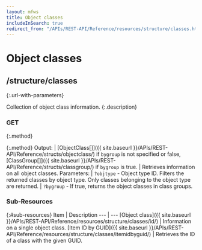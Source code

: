 ```yaml
---
layout: mfws
title: Object classes
includeInSearch: true
redirect_from: "/APIs/REST-API/Reference/resources/structure/classes.html"
---
```


# Object classes

## /structure/classes
{:.url-with-parameters}

Collection of object class information. 
{:.description}

### GET
{:.method}

{:.method}
Output: | [ObjectClass[]]({{ site.baseurl }}/APIs/REST-API/Reference/structs/objectclass/) if `bygroup` is not specified or false, [ClassGroup[]]({{ site.baseurl }}/APIs/REST-API/Reference/structs/classgroup/) if `bygroup` is true.
| Retrieves information on all object classes. 
Parameters: | `?objtype` - Object type ID. Filters the returned classes by object type. Only classes belonging to the object type are returned.
| `?bygroup` - If true, returns the object classes in class groups.

### Sub-Resources

{:#sub-resources}
Item | Description
--- | ---
[Object class]({{ site.baseurl }}/APIs/REST-API/Reference/resources/structure/classes/id/) | Information on a single object class. 
[Item ID by GUID]({{ site.baseurl }}/APIs/REST-API/Reference/resources/structure/classes/itemidbyguid/) | Retrieves the ID of a class with the given GUID.